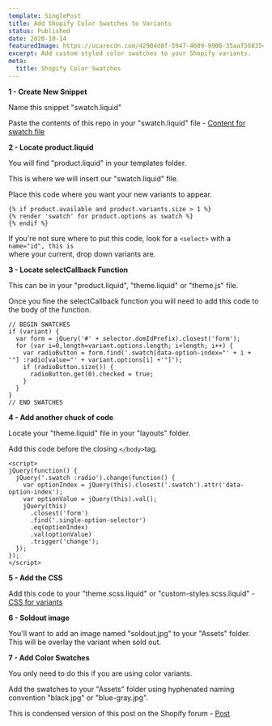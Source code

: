 ```yaml
---
template: SinglePost
title: Add Shopify Color Swatches to Variants
status: Published
date: 2020-10-14
featuredImage: https://ucarecdn.com/42904d8f-5947-4609-9906-35aaf568354a/-/crop/1335x726/0,0/-/preview/
excerpt: Add custom styled color swatches to your Shopify variants.
meta:
  title: Shopify Color Swatches
---
```

**1 - Create New Snippet**

Name this snippet "swatch.liquid"

Paste the contents of this repo in your "swatch.liquid" file - [Content for swatch file](https://raw.githubusercontent.com/carolineschnapp/color-swatches/master/swatch.liquid)

**2 - Locate product.liquid**

You will find "product.liquid" in your templates folder.

This is where we will insert our "swatch.liquid" file. 

Place this code where you want your new variants to appear.

```
{% if product.available and product.variants.size > 1 %}
{% render 'swatch' for product.options as swatch %}
{% endif %}
```

If you're not sure where to put this code, look for a `<select>` with a `name="id", this is`\
where your current, drop down variants are.

**3 - Locate selectCallback Function**

This can be in your "product.liquid", "theme.liquid" or "theme.js" file.

Once you fine the selectCallback function you will need to add this code to the body of the function.

```
// BEGIN SWATCHES
if (variant) {
  var form = jQuery('#' + selector.domIdPrefix).closest('form');
  for (var i=0,length=variant.options.length; i<length; i++) {
    var radioButton = form.find('.swatch[data-option-index="' + i + '"] :radio[value="' + variant.options[i] +'"]');
    if (radioButton.size()) {
      radioButton.get(0).checked = true;
    }
  }
}
// END SWATCHES
```

**4 - Add another chuck of code**

Locate your "theme.liquid" file in your "layouts" folder.

Add this code before the closing `</body>`tag.

```
<script>
jQuery(function() {
  jQuery('.swatch :radio').change(function() {
    var optionIndex = jQuery(this).closest('.swatch').attr('data-option-index');
    var optionValue = jQuery(this).val();
    jQuery(this)
      .closest('form')
      .find('.single-option-selector')
      .eq(optionIndex)
      .val(optionValue)
      .trigger('change');
  });
});
</script>
```

**5 - Add the CSS**

Add this code to your "theme.scss.liquid" or "custom-styles.scss.liquid" - [CSS for variants](https://raw.githubusercontent.com/carolineschnapp/color-swatches/master/swatch.css.liquid)

**6 - Soldout image**

You'll want to add an image named "soldout.jpg" to your "Assets" folder. This will be overlay the variant when sold out.

**7 - Add Color Swatches** 

You only need to do this if you are using color variants.

Add the swatches to your "Assets" folder using hyphenated naming convention "black.jpg" or "blue-gray.jpg".

This is condensed version of this post on the Shopify forum - [Post](https://community.shopify.com/c/Shopify-Design/Product-pages-Add-color-swatches-to-products/m-p/616427)